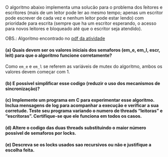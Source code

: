 O algoritmo abaixo implementa uma solucão para o problema dos  ̃leitores e escritores
(mais de um leitor pode ler ao mesmo tempo; apenas um escritor pode escrever de cada
vez e nenhum leitor pode estar lendo) com prioridade para escrita (sempre que ha um escritor esperando, o acesso para novos leitores e bloqueado até que o escritor seja atendido).

OBS.: Algoritmo encontrado no [pdf da atividade](lab8.pdf)

#### (a) Quais devem ser os valores iniciais dos semaforos (em_e, em_l, escr, leit) para que o algoritmo funcione corretamente?

Como `em_e` e `em_l` se referem as variáveis de mutex do algoritmo, ambos os valores devem começar com 1.


#### (b) E possível simplificar esse codigo (reduzir o uso dos mecanismos de sincronização)?  

#### (c) Implemente um programa em C para experimentar esse algoritmo. Inclua mensagens de log para acompanhar a execução e verificar a sua corretude. Teste seu programa variando o numero de threads “leitoras” e “escritoras”. Certifique-se que ele funciona em todos os casos.

#### (d) Altere o codigo das duas threads substituindo o maior número possível de semaforos por locks.

#### (e) Descreva se os locks usados sao recursivos ou não e justifique a escolha feita.